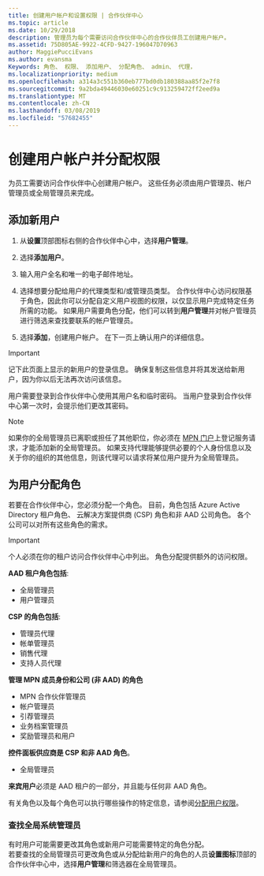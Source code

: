 ```yaml
---
title: 创建用户帐户和设置权限 | 合作伙伴中心
ms.topic: article
ms.date: 10/29/2018
description: 管理员为每个需要访问合作伙伴中心的合作伙伴员工创建用户帐户。
ms.assetid: 75D805AE-9922-4CFD-9427-196047D70963
author: MaggiePucciEvans
ms.author: evansma
Keywords: 角色、 权限、 添加用户、 分配角色、 admin、 代理，
ms.localizationpriority: medium
ms.openlocfilehash: a314a3c551b360eb777bd0db180388aa85f2e7f8
ms.sourcegitcommit: 9a2bda49446030e60251c9c913259472ff2eed9a
ms.translationtype: MT
ms.contentlocale: zh-CN
ms.lasthandoff: 03/08/2019
ms.locfileid: "57682455"
---
```

# <a name="create-user-accounts-and-assign-permissions"></a>创建用户帐户并分配权限

为员工需要访问合作伙伴中心创建用户帐户。 这些任务必须由用户管理员、帐户管理员或全局管理员来完成。 


## <a name="add-a-new-user"></a>添加新用户

1. 从**设置**顶部图标右侧的合作伙伴中心中，选择**用户管理**。

2.  选择**添加用户**。

3.  输入用户全名和唯一的电子邮件地址。

4.  选择想要分配给用户的代理类型和/或管理员类型。 合作伙伴中心访问权限基于角色，因此你可以分配自定义用户视图的权限，以仅显示用户完成特定任务所需的功能。  如果用户需要角色分配，他们可以转到**用户管理**并对帐户管理员进行筛选来查找要联系的帐户管理员。

5.  选择**添加**，创建用户帐户。 在下一页上确认用户的详细信息。

> [!IMPORTANT]  
> 记下此页面上显示的新用户的登录信息。 确保复制这些信息并将其发送给新用户，因为你以后无法再次访问该信息。 

用户需要登录到合作伙伴中心使用其用户名和临时密码。 当用户登录到合作伙伴中心第一次时，会提示他们更改其密码。 

> [!NOTE]  
>  如果你的全局管理员已离职或担任了其他职位，你必须在 [MPN 门户](https://partner.microsoft.com/support)上登记服务请求，才能添加新的全局管理员。 如果支持代理能够提供必要的个人身份信息以及关于你的组织的其他信息，则该代理可以请求将某位用户提升为全局管理员。

## <a name="assign-user-roles"></a>为用户分配角色

若要在合作伙伴中心，您必须分配一个角色。  目前，角色包括 Azure Active Directory 租户角色、 云解决方案提供商 (CSP) 角色和非 AAD 公司角色。 各个公司可以对所有这些角色的需求。

>[!Important]
>个人必须在你的租户访问合作伙伴中心中列出。 角色分配提供额外的访问权限。


**AAD 租户角色包括**:
- 全局管理员
- 用户管理员

**CSP 的角色包括**:
- 管理员代理
- 帐单管理员
- 销售代理
- 支持人员代理

**管理 MPN 成员身份和公司 (非 AAD) 的角色**
- MPN 合作伙伴管理员
- 帐户管理员
- 引荐管理员
- 业务档案管理员
- 奖励管理员和用户

**控件面板供应商是 CSP 和非 AAD 角色**。
- 全局管理员

**来宾用户**必须是 AAD 租户的一部分，并且能与任何非 AAD 角色。

有关角色以及每个角色可以执行哪些操作的特定信息，请参阅[分配用户权限](permissions-overview.md)。



### <a name="find-your-global-admin"></a>查找全局系统管理员

有时用户可能需要更改其角色或新用户可能需要特定的角色分配。  
若要查找的全局管理员可更改角色或从分配给新用户的角色的人员**设置图标**顶部的合作伙伴中心中，选择**用户管理**和筛选器在全局管理员。 







